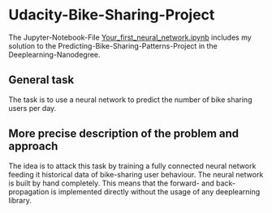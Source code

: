 # Udacity-Bike-Sharing-Project

The Jupyter-Notebook-File [Your_first_neural_network.ipynb](Your_first_neural_network.ipynb) includes my
solution to the Predicting-Bike-Sharing-Patterns-Project in the Deeplearning-Nanodegree. 

## General task

The task is to use a neural network to predict the number of bike sharing users per day. 

## More precise description of the problem and approach

The idea is to attack this task by training a fully connected neural network feeding it historical data
of bike-sharing user behaviour. The neural network is built by hand completely. This means that the forward- 
and back-propagation is implemented directly without the usage of any deeplearning library. 

